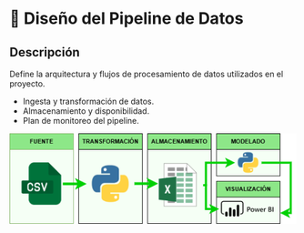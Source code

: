 # 🔄 Diseño del Pipeline de Datos
## Descripción
Define la arquitectura y flujos de procesamiento de datos utilizados en el proyecto.

- Ingesta y transformación de datos.
- Almacenamiento y disponibilidad.
- Plan de monitoreo del pipeline.


![Arquitectura implementada](https://github.com/daldana13801/GerenciaCienciaDatos/blob/main/docs/methodology/booking.drawio.png)
